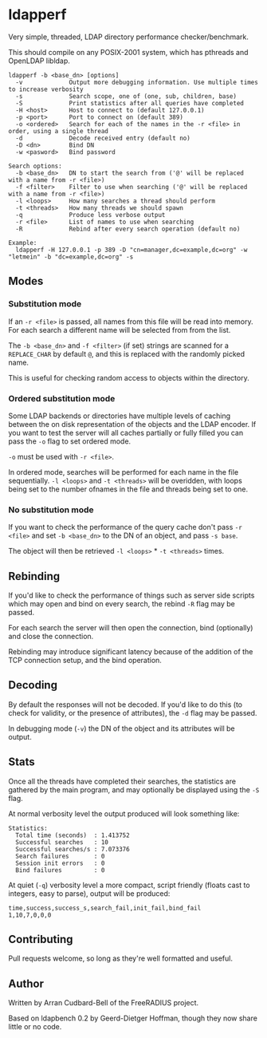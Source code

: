 ldapperf
========

Very simple, threaded, LDAP directory performance checker/benchmark.

This should compile on any POSIX-2001 system, which has pthreads and OpenLDAP libldap.

```text
ldapperf -b <base_dn> [options]
  -v             Output more debugging information. Use multiple times to increase verbosity
  -s             Search scope, one of (one, sub, children, base)
  -S             Print statistics after all queries have completed
  -H <host>      Host to connect to (default 127.0.0.1)
  -p <port>      Port to connect on (default 389)
  -o <ordered>   Search for each of the names in the -r <file> in order, using a single thread
  -d             Decode received entry (default no)
  -D <dn>        Bind DN
  -w <pasword>   Bind password

Search options:
  -b <base_dn>   DN to start the search from ('@' will be replaced with a name from -r <file>)
  -f <filter>    Filter to use when searching ('@' will be replaced with a name from -r <file>)
  -l <loops>     How many searches a thread should perform
  -t <threads>   How many threads we should spawn
  -q             Produce less verbose output
  -r <file>      List of names to use when searching
  -R             Rebind after every search operation (default no)

Example:
  ldapperf -H 127.0.0.1 -p 389 -D "cn=manager,dc=example,dc=org" -w "letmein" -b "dc=example,dc=org" -s
```

Modes
-----

### Substitution mode


If an ``-r <file>`` is passed, all names from this file will be read into memory. 
For each search a different name will be selected from from the list.

The ``-b <base_dn>`` and ``-f <filter>`` (if set) strings are scanned for a 
``REPLACE_CHAR`` by default ``@``, and this is replaced with the randomly picked
name.

This is useful for checking random access to objects within the directory.

### Ordered substitution mode

Some LDAP backends or directories have multiple levels of caching between the on
disk representation of the objects and the LDAP encoder. If you want to test the
server will all caches partially or fully filled you can pass the ``-o`` flag to
set ordered mode.

``-o`` must be used with ``-r <file>``.

In ordered mode, searches will be performed for each name in the file
sequentially. ``-l <loops>`` and ``-t <threads>`` will be overidden, with loops 
being set to the number ofnames in the file and threads being set to one.

### No substitution mode


If you want to check the performance of the query cache don't pass ``-r <file>``
and set ``-b <base_dn>`` to the DN of an object, and pass ``-s base``.

The object will then be retrieved ``-l <loops>`` * ``-t <threads>`` times.

Rebinding
---------

If you'd like to check the performance of things such as server side scripts 
which may open and bind on every search, the rebind ``-R`` flag may be passed.

For each search the server will then open the connection, bind (optionally) and 
close the connection.

Rebinding may introduce significant latency because of the addition of the TCP
connection setup, and the bind operation.

Decoding
--------

By default the responses will not be decoded. If you'd like to do this 
(to check for validity, or the presence of attributes), the ``-d`` flag may
be passed.

In debugging mode (``-v``) the DN of the object and its attributes will be 
output.

Stats
-----

Once all the threads have completed their searches, the statistics are gathered
by the main program, and may optionally be displayed using the ``-S`` flag.

At normal verbosity level the output produced will look something like:
```text
Statistics:
  Total time (seconds)  : 1.413752
  Successful searches   : 10
  Successful searches/s : 7.073376
  Search failures       : 0
  Session init errors   : 0
  Bind failures         : 0
```

At quiet (``-q``) verbosity level a more compact, script friendly (floats cast 
to integers, easy to parse), output will be produced:
```text
time,success,success_s,search_fail,init_fail,bind_fail
1,10,7,0,0,0
```

Contributing
------------

Pull requests welcome, so long as they're well formatted and useful.

Author
------

Written by Arran Cudbard-Bell of the FreeRADIUS project.

Based on ldapbench 0.2 by Geerd-Dietger Hoffman, though they now share little
or no code.
